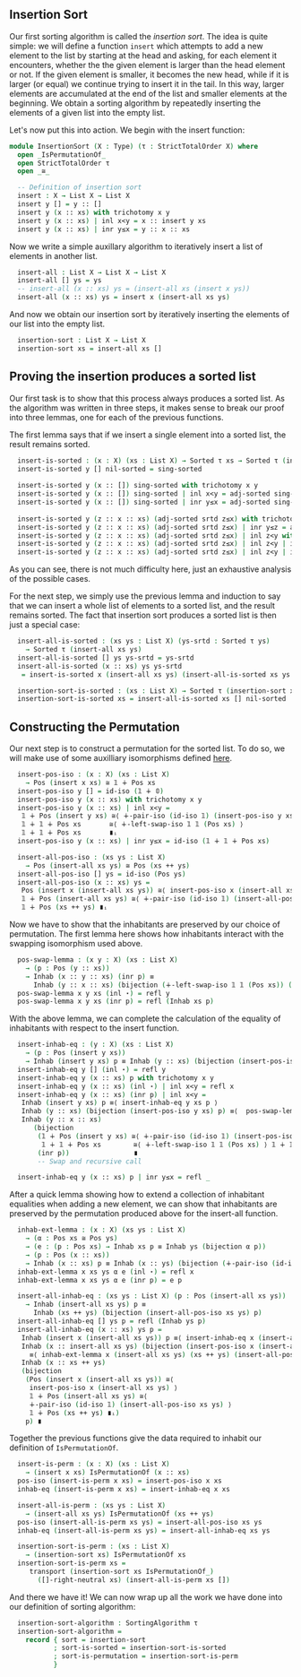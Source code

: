 <!--
```agda
{-# OPTIONS --without-K --safe #-}

module insertion-sort where 

open import prelude
open import isomorphisms
open import List-functions
open import iso-utils
open import strict-total-order
open import sorting
```
-->

## Insertion Sort

Our first sorting algorithm is called the *insertion sort*.  The idea
is quite simple: we will define a function `insert` which attempts to
add a new element to the list by starting at the head and asking, for
each element it encounters, whether the the given element is larger
than the head element or not.  If the given element is smaller, it
becomes the new head, while if it is larger (or equal) we continue
trying to insert it in the tail.  In this way, larger elements are
accumulated at the end of the list and smaller elements at the
beginning.  We obtain a sorting algorithm by repeatedly inserting the
elements of a given list into the empty list.

Let's now put this into action.  We begin with the insert function:

```agda
module InsertionSort (X : Type) (τ : StrictTotalOrder X) where
  open _IsPermutationOf_
  open StrictTotalOrder τ
  open _≅_

  -- Definition of insertion sort
  insert : X → List X → List X
  insert y [] = y :: []
  insert y (x :: xs) with trichotomy x y
  insert y (x :: xs) | inl x<y = x :: insert y xs
  insert y (x :: xs) | inr y≤x = y :: x :: xs
```

Now we write a simple auxillary algorithm to iteratively insert a list
of elements in another list.

```agda
  insert-all : List X → List X → List X
  insert-all [] ys = ys
  -- insert-all (x :: xs) ys = (insert-all xs (insert x ys))
  insert-all (x :: xs) ys = insert x (insert-all xs ys)
```

And now we obtain our insertion sort by iteratively inserting the elements of
our list into the empty list.

```agda
  insertion-sort : List X → List X
  insertion-sort xs = insert-all xs []
```

## Proving the insertion produces a sorted list

Our first task is to show that this process always produces a sorted
list.  As the algorithm was written in three steps, it makes sense to break
our proof into three lemmas, one for each of the previous functions.

The first lemma says that if we insert a single element into a sorted
list, the result remains sorted.

```agda
  insert-is-sorted : (x : X) (xs : List X) → Sorted τ xs → Sorted τ (insert x xs)
  insert-is-sorted y [] nil-sorted = sing-sorted
  
  insert-is-sorted y (x :: []) sing-sorted with trichotomy x y
  insert-is-sorted y (x :: []) sing-sorted | inl x<y = adj-sorted sing-sorted (inr x<y)
  insert-is-sorted y (x :: []) sing-sorted | inr y≤x = adj-sorted sing-sorted y≤x
  
  insert-is-sorted y (z :: x :: xs) (adj-sorted srtd z≤x) with trichotomy z y  
  insert-is-sorted y (z :: x :: xs) (adj-sorted srtd z≤x) | inr y≤z = adj-sorted (adj-sorted srtd z≤x) y≤z  
  insert-is-sorted y (z :: x :: xs) (adj-sorted srtd z≤x) | inl z<y with trichotomy x y |  insert-is-sorted y (x :: xs) srtd
  insert-is-sorted y (z :: x :: xs) (adj-sorted srtd z≤x) | inl z<y | inl x<y | srtd' = adj-sorted srtd' z≤x
  insert-is-sorted y (z :: x :: xs) (adj-sorted srtd z≤x) | inl z<y | inr y≤x | srtd' = adj-sorted srtd' (inr z<y)
```
As you can see, there is not much difficulty here, just an exhaustive analysis of the possible cases.

For the next step, we simply use the previous lemma and induction to
say that we can insert a whole list of elements to a sorted list, and
the result remains sorted.  The fact that insertion sort produces a
sorted list is then just a special case:

```agda
  insert-all-is-sorted : (xs ys : List X) (ys-srtd : Sorted τ ys)
    → Sorted τ (insert-all xs ys)
  insert-all-is-sorted [] ys ys-srtd = ys-srtd
  insert-all-is-sorted (x :: xs) ys ys-srtd
   = insert-is-sorted x (insert-all xs ys) (insert-all-is-sorted xs ys ys-srtd)

  insertion-sort-is-sorted : (xs : List X) → Sorted τ (insertion-sort xs)
  insertion-sort-is-sorted xs = insert-all-is-sorted xs [] nil-sorted 
```

## Constructing the Permutation

Our next step is to construct a permutation for the sorted list.  To
do so, we will make use of some auxilliary isomorphisms defined
[here](iso-utils.lagda.md).

```agda
  insert-pos-iso : (x : X) (xs : List X)
    → Pos (insert x xs) ≅ 𝟙 ∔ Pos xs
  insert-pos-iso y [] = id-iso (𝟙 ∔ 𝟘)
  insert-pos-iso y (x :: xs) with trichotomy x y
  insert-pos-iso y (x :: xs) | inl x<y = 
   𝟙 ∔ Pos (insert y xs) ≅⟨ ∔-pair-iso (id-iso 𝟙) (insert-pos-iso y xs) ⟩
   𝟙 ∔ 𝟙 ∔ Pos xs       ≅⟨ ∔-left-swap-iso 𝟙 𝟙 (Pos xs) ⟩
   𝟙 ∔ 𝟙 ∔ Pos xs       ∎ᵢ
  insert-pos-iso y (x :: xs) | inr y≤x = id-iso (𝟙 ∔ 𝟙 ∔ Pos xs)

  insert-all-pos-iso : (xs ys : List X)
    → Pos (insert-all xs ys) ≅ Pos (xs ++ ys)
  insert-all-pos-iso [] ys = id-iso (Pos ys)
  insert-all-pos-iso (x :: xs) ys = 
   Pos (insert x (insert-all xs ys)) ≅⟨ insert-pos-iso x (insert-all xs ys) ⟩
   𝟙 ∔ Pos (insert-all xs ys) ≅⟨ ∔-pair-iso (id-iso 𝟙) (insert-all-pos-iso xs ys) ⟩
   𝟙 ∔ Pos (xs ++ ys) ∎ᵢ

```

Now we have to show that the inhabitants are preserved by our choice
of permutation.  The first lemma here shows how inhabitants interact
with the swapping isomorphism used above.

```agda
  pos-swap-lemma : (x y : X) (xs : List X)
    → (p : Pos (y :: xs))
    → Inhab (x :: y :: xs) (inr p) ≡
      Inhab (y :: x :: xs) (bijection (∔-left-swap-iso 𝟙 𝟙 (Pos xs)) (inr p))
  pos-swap-lemma x y xs (inl ⋆) = refl y
  pos-swap-lemma x y xs (inr p) = refl (Inhab xs p)
```

With the above lemma, we can complete the calculation of the equality
of inhabitants with respect to the insert function.

```agda
  insert-inhab-eq : (y : X) (xs : List X)
    → (p : Pos (insert y xs))
    → Inhab (insert y xs) p ≡ Inhab (y :: xs) (bijection (insert-pos-iso y xs) p)
  insert-inhab-eq y [] (inl ⋆) = refl y
  insert-inhab-eq y (x :: xs) p with trichotomy x y
  insert-inhab-eq y (x :: xs) (inl ⋆) | inl x<y = refl x
  insert-inhab-eq y (x :: xs) (inr p) | inl x<y = 
   Inhab (insert y xs) p ≡⟨ insert-inhab-eq y xs p ⟩
   Inhab (y :: xs) (bijection (insert-pos-iso y xs) p) ≡⟨  pos-swap-lemma x y xs (bijection (insert-pos-iso y xs) p) ⟩
   Inhab (y :: x :: xs)
      (bijection
       (𝟙 ∔ Pos (insert y xs) ≅⟨ ∔-pair-iso (id-iso 𝟙) (insert-pos-iso y xs) ⟩
        𝟙 ∔ 𝟙 ∔ Pos xs        ≅⟨ ∔-left-swap-iso 𝟙 𝟙 (Pos xs) ⟩ 𝟙 ∔ 𝟙 ∔ Pos xs ∎ᵢ)
       (inr p))                ∎
       -- Swap and recursive call

  insert-inhab-eq y (x :: xs) p | inr y≤x = refl _
```

After a quick lemma showing how to extend a collection of inhabitant
equalities when adding a new element, we can show that inhabitants are
preserved by the permutation produced above for the insert-all
function.

```agda
  inhab-ext-lemma : (x : X) (xs ys : List X) 
    → (α : Pos xs ≅ Pos ys)
    → (e : (p : Pos xs) → Inhab xs p ≡ Inhab ys (bijection α p))
    → (p : Pos (x :: xs))
    → Inhab (x :: xs) p ≡ Inhab (x :: ys) (bijection (∔-pair-iso (id-iso 𝟙) α) p)
  inhab-ext-lemma x xs ys α e (inl ⋆) = refl x
  inhab-ext-lemma x xs ys α e (inr p) = e p

  insert-all-inhab-eq : (xs ys : List X) (p : Pos (insert-all xs ys))
    → Inhab (insert-all xs ys) p ≡
      Inhab (xs ++ ys) (bijection (insert-all-pos-iso xs ys) p)
  insert-all-inhab-eq [] ys p = refl (Inhab ys p)
  insert-all-inhab-eq (x :: xs) ys p = 
   Inhab (insert x (insert-all xs ys)) p ≡⟨ insert-inhab-eq x (insert-all xs ys) p ⟩
   Inhab (x :: insert-all xs ys) (bijection (insert-pos-iso x (insert-all xs ys)) p)
     ≡⟨ inhab-ext-lemma x (insert-all xs ys) (xs ++ ys) (insert-all-pos-iso xs ys) (insert-all-inhab-eq xs ys) (bijection (insert-pos-iso x (insert-all xs ys)) p) ⟩
   Inhab (x :: xs ++ ys)
   (bijection
    (Pos (insert x (insert-all xs ys)) ≅⟨
     insert-pos-iso x (insert-all xs ys) ⟩
     𝟙 ∔ Pos (insert-all xs ys) ≅⟨
     ∔-pair-iso (id-iso 𝟙) (insert-all-pos-iso xs ys) ⟩
     𝟙 ∔ Pos (xs ++ ys) ∎ᵢ)
    p) ∎
```

Together the previous functions give the data required to inhabit our
definition of `IsPermutationOf`.

```agda
  insert-is-perm : (x : X) (xs : List X)
    → (insert x xs) IsPermutationOf (x :: xs)
  pos-iso (insert-is-perm x xs) = insert-pos-iso x xs
  inhab-eq (insert-is-perm x xs) = insert-inhab-eq x xs

  insert-all-is-perm : (xs ys : List X)
    → (insert-all xs ys) IsPermutationOf (xs ++ ys)
  pos-iso (insert-all-is-perm xs ys) = insert-all-pos-iso xs ys
  inhab-eq (insert-all-is-perm xs ys) = insert-all-inhab-eq xs ys

  insertion-sort-is-perm : (xs : List X)
    → (insertion-sort xs) IsPermutationOf xs
  insertion-sort-is-perm xs = 
     transport (insertion-sort xs IsPermutationOf_)
       ([]-right-neutral xs) (insert-all-is-perm xs [])
```

And there we have it!  We can now wrap up all the work we have done
into our definition of sorting algorithm:

```agda
  insertion-sort-algorithm : SortingAlgorithm τ
  insertion-sort-algorithm =
    record { sort = insertion-sort
           ; sort-is-sorted = insertion-sort-is-sorted
           ; sort-is-permutation = insertion-sort-is-perm
           } 
```
